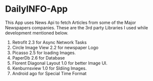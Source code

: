 # DailyINFO-App
This App uses News Api to fetch Articles from some of the Major Newspapers companies.
These are the 3rd party Libraries I used while development mentioned below.

1. Retrofit 2.3 for Async Network Tasks
2. Circle Image View 2.2 for newspaper Logo
3. Picasso 2.5 for loading Images.
4. PaperDb 2.6 for Database
5. Florent Diagonal Layout 1.0 for better Image UI.
6. Kenburnsview 1.0 for Sldiing Images.
7. Android ago for Special Time Format
